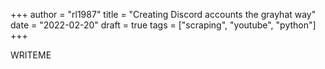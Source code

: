 +++
author = "rl1987"
title = "Creating Discord accounts the grayhat way"
date = "2022-02-20"
draft = true
tags = ["scraping", "youtube", "python"]
+++

WRITEME
